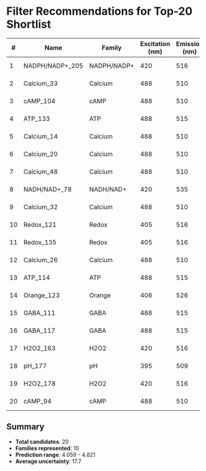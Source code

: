 # Filter Recommendations for Top-20 Shortlist

| # | Name | Family | Excitation (nm) | Emission (nm) | Exc Filter | Em Filter |
|---|------|--------|-----------------|---------------|-------------|----------|
| 1 | NADPH/NADP+_205 | NADPH/NADP+ | 420 | 516 | [400, 440] | [496, 536] |
| 2 | Calcium_33 | Calcium | 488 | 510 | [468, 508] | [490, 530] |
| 3 | cAMP_104 | cAMP | 488 | 510 | [468, 508] | [490, 530] |
| 4 | ATP_133 | ATP | 488 | 515 | [468, 508] | [495, 535] |
| 5 | Calcium_14 | Calcium | 488 | 510 | [468, 508] | [490, 530] |
| 6 | Calcium_20 | Calcium | 488 | 510 | [468, 508] | [490, 530] |
| 7 | Calcium_48 | Calcium | 488 | 510 | [468, 508] | [490, 530] |
| 8 | NADH/NAD+_78 | NADH/NAD+ | 420 | 535 | [400, 440] | [515, 555] |
| 9 | Calcium_32 | Calcium | 488 | 510 | [468, 508] | [490, 530] |
| 10 | Redox_121 | Redox | 405 | 516 | [385, 425] | [496, 536] |
| 11 | Redox_135 | Redox | 405 | 516 | [385, 425] | [496, 536] |
| 12 | Calcium_26 | Calcium | 488 | 510 | [468, 508] | [490, 530] |
| 13 | ATP_114 | ATP | 488 | 515 | [468, 508] | [495, 535] |
| 14 | Orange_123 | Orange | 406 | 526 | [386, 426] | [506, 546] |
| 15 | GABA_111 | GABA | 488 | 515 | [468, 508] | [495, 535] |
| 16 | GABA_117 | GABA | 488 | 515 | [468, 508] | [495, 535] |
| 17 | H2O2_163 | H2O2 | 420 | 516 | [400, 440] | [496, 536] |
| 18 | pH_177 | pH | 395 | 509 | [375, 415] | [489, 529] |
| 19 | H2O2_178 | H2O2 | 420 | 516 | [400, 440] | [496, 536] |
| 20 | cAMP_94 | cAMP | 488 | 510 | [468, 508] | [490, 530] |

## Summary
- **Total candidates**: 20
- **Families represented**: 10
- **Prediction range**: 4.059 - 4.821
- **Average uncertainty**: 17.7
